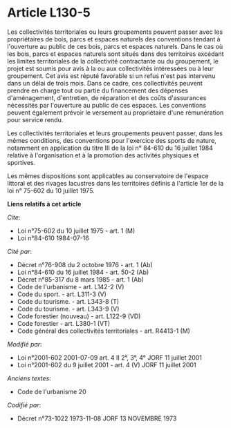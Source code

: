 # Article L130-5

Les collectivités territoriales ou leurs groupements peuvent passer avec les propriétaires de bois, parcs et espaces naturels
des conventions tendant à l'ouverture au public de ces bois, parcs et espaces naturels. Dans le cas où les bois, parcs et
espaces naturels sont situés dans des territoires excédant les limites territoriales de la collectivité contractante ou du
groupement, le projet est soumis pour avis à la ou aux collectivités intéressées ou à leur groupement. Cet avis est réputé
favorable si un refus n'est pas intervenu dans un délai de trois mois. Dans ce cadre, ces collectivités peuvent prendre en
charge tout ou partie du financement des dépenses d'aménagement, d'entretien, de réparation et des coûts d'assurances
nécessités par l'ouverture au public de ces espaces. Les conventions peuvent également prévoir le versement au propriétaire
d'une rémunération pour service rendu.

Les collectivités territoriales et leurs groupements peuvent passer, dans les mêmes conditions, des conventions pour
l'exercice des sports de nature, notamment en application du titre III de la loi n° 84-610 du 16 juillet 1984 relative à
l'organisation et à la promotion des activités physiques et sportives.

Les mêmes dispositions sont applicables au conservatoire de l'espace littoral et des rivages lacustres dans les territoires
définis à l'article 1er de la loi n° 75-602 du 10 juillet 1975.

**Liens relatifs à cet article**

_Cite_:

  - Loi n°75-602 du 10 juillet 1975 - art. 1 (M)
  - Loi n°84-610 1984-07-16

_Cité par_:

  - Décret n°76-908 du 2 octobre 1976 - art. 1 (Ab)
  - Loi n°84-610 du 16 juillet 1984 - art. 50-2 (Ab)
  - Décret n°85-317 du 8 mars 1985 - art. 1 (Ab)
  - Code de l'urbanisme - art. L142-2 (V)
  - Code du sport. - art. L311-3 (V)
  - Code du tourisme. - art. L343-8 (T)
  - Code du tourisme. - art. L343-9 (V)
  - Code forestier (nouveau) - art. L122-9 (VD)
  - Code forestier - art. L380-1 (VT)
  - Code général des collectivités territoriales - art. R4413-1 (M)

_Modifié par_:

  - Loi n°2001-602 2001-07-09 art. 4 II 2°, 3°, 4° JORF 11 juillet 2001
  - Loi n°2001-602 du 9 juillet 2001 - art. 4 (V) JORF 11 juillet 2001

_Anciens textes_:

  - Code de l'urbanisme 20

_Codifié par_:

  - Décret n°73-1022 1973-11-08 JORF 13 NOVEMBRE 1973
